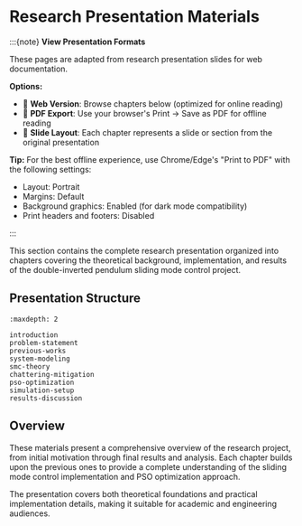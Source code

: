 # Research Presentation Materials

:::{note}
**View Presentation Formats**

These pages are adapted from research presentation slides for web documentation.

**Options:**
- 📖 **Web Version**: Browse chapters below (optimized for online reading)
- 📄 **PDF Export**: Use your browser's Print → Save as PDF for offline reading
- 🎨 **Slide Layout**: Each chapter represents a slide or section from the original presentation

**Tip:** For the best offline experience, use Chrome/Edge's "Print to PDF" with the following settings:
- Layout: Portrait
- Margins: Default
- Background graphics: Enabled (for dark mode compatibility)
- Print headers and footers: Disabled

:::

This section contains the complete research presentation organized into chapters covering the theoretical background, implementation, and results of the double-inverted pendulum sliding mode control project.

## Presentation Structure

```{toctree}
:maxdepth: 2

introduction
problem-statement
previous-works
system-modeling
smc-theory
chattering-mitigation
pso-optimization
simulation-setup
results-discussion
```

## Overview

These materials present a comprehensive overview of the research project, from initial motivation through final results and analysis. Each chapter builds upon the previous ones to provide a complete understanding of the sliding mode control implementation and PSO optimization approach.

The presentation covers both theoretical foundations and practical implementation details, making it suitable for academic and engineering audiences.
